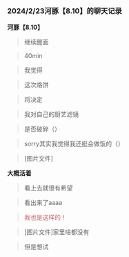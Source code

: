 ### 2024/2/23河豚【8.10】的聊天记录
**河豚【8.10】**

> 继续醒面

> 40min

> 我觉得

> 这次烙饼

> 将决定

> 我对自己的厨艺滤镜

> 是否破碎（）

> sorry其实我觉得我还挺会做饭的（）

> [图片文件]

**大概活着**

> 看上去就很有希望

> 看出来了aaaa

> <font color="#bf616a">我也是这样的！</font>

> [图片文件]家里啥都没有

> 但是想试

